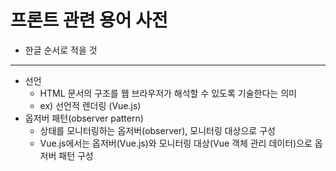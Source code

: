 # 프론트 관련 용어 사전

- 한글 순서로 적을 것

---

- 선언
  - HTML 문서의 구조를 웹 브라우저가 해석할 수 있도록 기술한다는 의미
  - ex) 선언적 렌더링 (Vue.js)
- 옵저버 패턴(observer pattern)
  - 상태를 모니터링하는 옵저버(observer), 모니터링 대상으로 구성
  - Vue.js에서는 옵저버(Vue.js)와 모니터링 대상(Vue 객체 관리 데이터)으로 옵저버 패턴 구성
